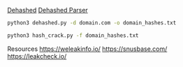 [Dehashed](https://dehashed.com/)
[Dehashed Parser](https://github.com/sm00v/Dehashed/tree/master)
```bash
python3 dehashed.py -d domain.com -o domain_hashes.txt
```

```bash
python3 hash_crack.py -f domain_hashes.txt
```

Resources
https://weleakinfo.io/
https://snusbase.com/
https://leakcheck.io/